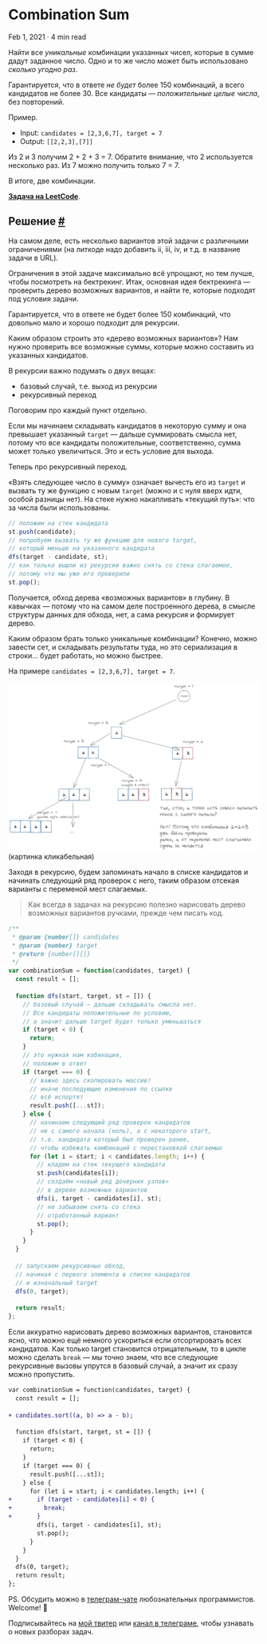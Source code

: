 Combination Sum
===============

Feb 1, 2021 · 4 min read

Найти все _уникальные_ комбинации указанных чисел, которые в сумме дадут заданное число. Одно и то же число может быть использовано _сколько угодно раз_.

Гарантируется, что в ответе _не будет_ более 150 комбинаций, а всего кандидатов не более 30. Все кандидаты — _положительные целые числа_, без повторений.

Пример.

*   Input: `candidates = [2,3,6,7], target = 7`
*   Output: `[[2,2,3],[7]]`

Из 2 и 3 получим 2 + 2 + 3 = 7. Обратите внимание, что 2 используется несколько раз. Из 7 можно получить только 7 = 7.

В итоге, две комбинации.

**[Задача на LeetCode](https://leetcode.com/problems/combination-sum/)**.

Решение [#](#решение)
---------------------

На самом деле, есть несколько вариантов этой задачи с различными ограничениями (на литкоде надо добавить ii, iii, iv, и т.д. в название задачи в URL).

Ограничения в этой задаче максимально всё упрощают, но тем лучше, чтобы посмотреть на бектрекинг. Итак, основная идея бектрекинга — проверить дерево возможных вариантов, и найти те, которые подходят под условия задачи.

Гарантируется, что в ответе не будет более 150 комбинаций, что довольно мало и хорошо подходит для рекурсии.

Каким образом строить это «дерево возможных вариантов»? Нам нужно проверить все возможные суммы, которые можно составить из указанных кандидатов.

В рекурсии важно подумать о двух вещах:

*   базовый случай, т.е. выход из рекурсии
*   рекурсивный переход

Поговорим про каждый пункт отдельно.

Если мы начинаем складывать кандидатов в некоторую сумму и она превышает указанный `target` — дальше суммировать смысла нет, потому что все кандидаты положительные, соответственно, сумма может только увеличиться. Это и есть условие для выхода.

Теперь про рекурсивный переход.

«Взять следующее число в сумму» означает вычесть его из `target` и вызвать ту же функцию с новым `target` (можно и с нуля вверх идти, особой разницы нет). На стеке нужно накапливать «текущий путь»: что за числа были использованы.

```js
// положим на стек кандидата
st.push(candidate);
// попробуем вызвать ту же функцию для нового target,
// который меньше на указанного кандидата
dfs(target - candidate, st);
// как только вышли из рекурсии важно снять со стека слагаемое,
// потому что мы уже его проверили
st.pop();
``` 

Получается, обход дерева «возможных вариантов» в глубину. В кавычках — потому что на самом деле построенного дерева, в смысле структуры данных для обхода, нет, а сама рекурсия и формирует дерево.

Каким образом брать только уникальные комбинации? Конечно, можно завести сет, и складывать результаты туда, но это сериализация в строки… будет работать, но можно быстрее.

На примере `candidates = [2,3,6,7], target = 7`.

![](/images/combination-sum--tree.jpg) (картинка кликабельная)

Заходя в рекурсию, будем запоминать начало в списке кандидатов и начинать следующий ряд проверок с него, таким образом отсекая варианты с переменой мест слагаемых.

> Как всегда в задачах на рекурсию полезно нарисовать дерево возможных вариантов ручками, прежде чем писать код.

```js
/**
 * @param {number[]} candidates
 * @param {number} target
 * @return {number[][]}
 */
var combinationSum = function(candidates, target) {
  const result = [];

  function dfs(start, target, st = []) {
    // базовый случай — дальше складывать смысла нет.
    // Все кандидаты положительные по условию,
    // а значит дальше target будет только уменьшаться
    if (target < 0) {
      return;
    }
    // это нужная нам кобинация,
    // положим в ответ
    if (target === 0) {
      // важно здесь скопировать массив!
      // иначе последующие изменения по ссылке
      // всё испортят
      result.push([...st]);
    } else {
      // начинаем следующий ряд проверок кандидатов
      // не с самого начала (ноль), а с некоторого start,
      // т.е. кандидата который был проверен ранее,
      // чтобы избежать комбинаций с перестановкой слагаемых
      for (let i = start; i < candidates.length; i++) {
        // кладем на стек текущего кандидата
        st.push(candidates[i]);
        // создаём «новый ряд дочерних узлов»
        // в дереве возможных вариантов
        dfs(i, target - candidates[i], st);
        // не забываем снять со стека
        // отработанный вариант
        st.pop();
      }
    }
  }

  // запускаем рекурсивных обход,
  // начиная с первого элемента в списке кандидатов
  // и изначальный target
  dfs(0, target);

  return result;
};
```
    

Если аккуратно нарисовать дерево возможных вариантов, становится ясно, что можно ещё немного ускориться если отсортировать всех кандидатов. Как только target становится отрицательным, то в цикле можно сделать `break` — мы точно знаем, что все следующие рекурсивные вызовы упрутся в базовый случай, а значит их сразу можно пропустить.

```diff
var combinationSum = function(candidates, target) {
  const result = [];

+ candidates.sort((a, b) => a - b);

  function dfs(start, target, st = []) {
    if (target < 0) {
      return;
    }
    if (target === 0) {
      result.push([...st]);
    } else {
      for (let i = start; i < candidates.length; i++) {
+       if (target - candidates[i] < 0) {
+         break;
+       }
        dfs(i, target - candidates[i], st);
        st.pop();
      }
    }
  }
  dfs(0, target);
  return result;
};
```  

PS. Обсудить можно в [телеграм-чате](https://t.me/ctci_chat_ru) любознательных программистов. Welcome! 🤗

Подписывайтесь на [мой твитер](https://twitter.com/vitkarpov) или [канал в телеграме](https://t.me/coding_interviews), чтобы узнавать о новых разборах задач.